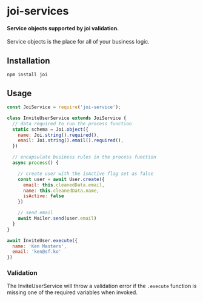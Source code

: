 # joi-services

#### Service objects supported by joi validation.
Service objects is the place for all of your business logic.

## Installation
`npm install joi`

## Usage

```js
const JoiService = require('joi-service');

class InviteUserService extends JoiService {
  // data required to run the process function
  static schema = Joi.object({
    name: Joi.string().required(),
    email: Joi.string().email().required(),
  })

  // encapsulate business rules in the process function
  async process() {

    // create user with the isActive flag set as false
    const user = await User.create({
      email: this.cleanedData.email,
      name: this.cleanedData.name,
      isActive: false
    })

    // send email
    await Mailer.send(user.email)
  }
}

await InviteUser.execute({
  name: 'Ken Masters',
  email: 'ken@sf.ko'
})
```

### Validation
The InviteUserService will throw a validation error if the `.execute` function
is missing one of the required variables when invoked.
